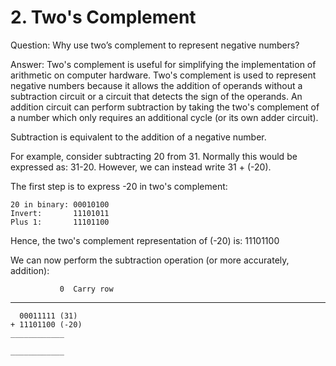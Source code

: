 # __2. Two's Complement__
Question: Why use two’s complement to represent negative numbers?

Answer: Two's complement is useful for simplifying the implementation of arithmetic on computer hardware. Two's complement is used to represent negative numbers because it allows the addition of operands without a subtraction circuit or a circuit that detects the sign of the operands. An addition circuit can perform subtraction by taking the two's complement of a number which only requires an additional cycle (or its own adder circuit).

Subtraction is equivalent to the addition of a negative number. 

For example, consider subtracting 20 from 31. Normally this would be expressed as: 31-20. However, we can instead write 31 + (-20).

The first step is to express -20 in two's complement:

    20 in binary: 00010100
    Invert:       11101011
    Plus 1:       11101100

Hence, the two's complement representation of (-20) is: 11101100

We can now perform the subtraction operation (or more accurately, addition):

               0  Carry row
   _ _ _ _ _ _            
      00011111 (31)  
    + 11101100 (-20)  
    ____________
      
    ____________  

 
